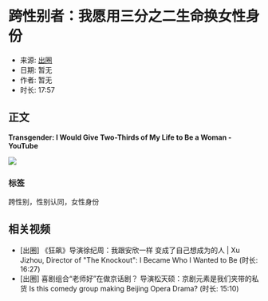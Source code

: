 # 跨性别者：我愿用三分之二生命换女性身份

- 来源: [出圈](https://www.youtube.com/channel/UC7u2bY_1wqYo-4hhrEGVM5w)
- 日期: 暂无
- 作者: 暂无
- 时长: 17:57

## 正文
**Transgender: I Would Give Two-Thirds of My Life to Be a Woman - YouTube**

![](https://i.ytimg.com/an/7u2bY_1wqYo-4hhrEGVM5w/featured_channel.jpg?v=62c4fa5c)

### 标签
跨性别，性别认同，女性身份

## 相关视频
- [出圈] 《狂飙》导演徐纪周：我跟安欣一样 变成了自己想成为的人 | Xu Jizhou, Director of "The Knockout": I Became Who I Wanted to Be (时长: 16:27) 
- [出圈] 喜剧组合“老师好”在做京话剧？ 导演松天硕：京剧元素是我们夹带的私货 Is this comedy group making Beijing Opera Drama? (时长: 15:10)